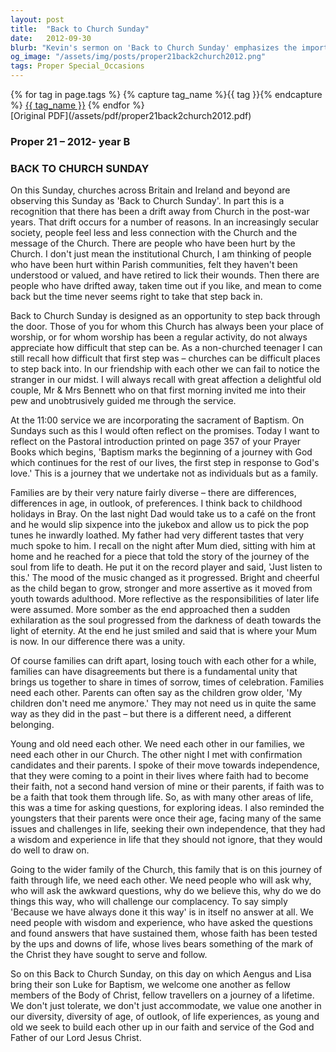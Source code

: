 ```yaml
---
layout: post
title:  "Back to Church Sunday"
date:   2012-09-30
blurb: "Kevin's sermon on 'Back to Church Sunday' emphasizes the importance of community and belonging within the church family. He reflects on the diverse nature of families and the church, and the need for both young and old to support each other in faith. The sermon also includes a personal anecdote about the impact of a kind couple on Kevin's own journey back to church."
og_image: "/assets/img/posts/proper21back2church2012.png"
tags: Proper Special_Occasions
---    
```

<div class="tag-pills">
  {% for tag in page.tags %}
    {% capture tag_name %}{{ tag }}{% endcapture %}
    <a href="{{ site.baseurl }}/tag/{{ tag_name | slugify }}" class="tag-pill">{{ tag_name }}</a>
  {% endfor %}
</div>
[Original PDF](/assets/pdf/proper21back2church2012.pdf)

### Proper 21 – 2012- year B
### BACK TO CHURCH SUNDAY

On this Sunday, churches across Britain and Ireland and beyond are observing this Sunday as 'Back to Church Sunday'. In part this is a recognition that there has been a drift away from Church in the post-war years. That drift occurs for a number of reasons. In an increasingly secular society, people feel less and less connection with the Church and the message of the Church. There are people who have been hurt by the Church. I don't just mean the institutional Church, I am thinking of people who have been hurt within Parish communities, felt they haven't been understood or valued, and have retired to lick their wounds. Then there are people who have drifted away, taken time out if you like, and mean to come back but the time never seems right to take that step back in.

Back to Church Sunday is designed as an opportunity to step back through the door. Those of you for whom this Church has always been your place of worship, or for whom worship has been a regular activity, do not always appreciate how difficult that step can be. As a non-churched teenager I can still recall how difficult that first step was – churches can be difficult places to step back into. In our friendship with each other we can fail to notice the stranger in our midst. I will always recall with great affection a delightful old couple, Mr & Mrs Bennett who on that first morning invited me into their pew and unobtrusively guided me through the service.

At the 11:00 service we are incorporating the sacrament of Baptism. On Sundays such as this I would often reflect on the promises. Today I want to reflect on the Pastoral introduction printed on page 357 of your Prayer Books which begins, 'Baptism marks the beginning of a journey with God which continues for the rest of our lives, the first step in response to God's love.' This is a journey that we undertake not as individuals but as a family.

Families are by their very nature fairly diverse – there are differences, differences in age, in outlook, of preferences. I think back to childhood holidays in Bray. On the last night Dad would take us to a café on the front and he would slip sixpence into the jukebox and allow us to pick the pop tunes he inwardly loathed. My father had very different tastes that very much spoke to him. I recall on the night after Mum died, sitting with him at home and he reached for a piece that told the story of the journey of the soul from life to death. He put it on the record player and said, 'Just listen to this.' The mood of the music changed as it progressed. Bright and cheerful as the child began to grow, stronger and more assertive as it moved from youth towards adulthood. More reflective as the responsibilities of later life were assumed. More somber as the end approached then a sudden exhilaration as the soul progressed from the darkness of death towards the light of eternity. At the end he just smiled and said that is where your Mum is now. In our difference there was a unity.

Of course families can drift apart, losing touch with each other for a while, families can have disagreements but there is a fundamental unity that brings us together to share in times of sorrow, times of celebration. Families need each other. Parents can often say as the children grow older, 'My children don't need me anymore.' They may not need us in quite the same way as they did in the past – but there is a different need, a different belonging.

Young and old need each other. We need each other in our families, we need each other in our Church. The other night I met with confirmation candidates and their parents. I spoke of their move towards independence, that they were coming to a point in their lives where faith had to become their faith, not a second hand version of mine or their parents, if faith was to be a faith that took them through life. So, as with many other areas of life, this was a time for asking questions, for exploring ideas. I also reminded the youngsters that their parents were once their age, facing many of the same issues and challenges in life, seeking their own independence, that they had a wisdom and experience in life that they should not ignore, that they would do well to draw on.

Going to the wider family of the Church, this family that is on this journey of faith through life, we need each other. We need people who will ask why, who will ask the awkward questions, why do we believe this, why do we do things this way, who will challenge our complacency. To say simply 'Because we have always done it this way' is in itself no answer at all. We need people with wisdom and experience, who have asked the questions and found answers that have sustained them, whose faith has been tested by the ups and downs of life, whose lives bears something of the mark of the Christ they have sought to serve and follow.

So on this Back to Church Sunday, on this day on which Aengus and Lisa bring their son Luke for Baptism, we welcome one another as fellow members of the Body of Christ, fellow travellers on a journey of a lifetime. We don't just tolerate, we don't just accommodate, we value one another in our diversity, diversity of age, of outlook, of life experiences, as young and old we seek to build each other up in our faith and service of the God and Father of our Lord Jesus Christ.
